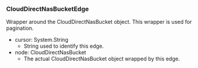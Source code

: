 ### CloudDirectNasBucketEdge
Wrapper around the CloudDirectNasBucket object. This wrapper is used for pagination.

- cursor: System.String
  - String used to identify this edge.
- node: CloudDirectNasBucket
  - The actual CloudDirectNasBucket object wrapped by this edge.
